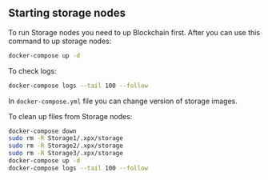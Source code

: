 ## Starting storage nodes
To run Storage nodes you need to up Blockchain first.
After you can use this command to up storage nodes:

```bash
docker-compose up -d
```
To check logs:
```bash
docker-compose logs --tail 100 --follow
```

In `docker-compose.yml` file you can change version of storage images.

To clean up files from Storage nodes:
```bash
docker-compose down
sudo rm -R Storage1/.xpx/storage
sudo rm -R Storage2/.xpx/storage
sudo rm -R Storage3/.xpx/storage
docker-compose up -d
docker-compose logs --tail 100 --follow
```
